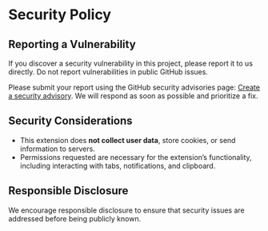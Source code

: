# Security Policy

## Reporting a Vulnerability

If you discover a security vulnerability in this project, please report it to us directly. Do not report vulnerabilities in public GitHub issues.

Please submit your report using the GitHub security advisories page: [Create a security advisory](https://github.com/psephopaiktes/tabulasa/security/advisories/new). We will respond as soon as possible and prioritize a fix.

## Security Considerations

- This extension does **not collect user data**, store cookies, or send information to servers.
- Permissions requested are necessary for the extension’s functionality, including interacting with tabs, notifications, and clipboard.

## Responsible Disclosure

We encourage responsible disclosure to ensure that security issues are addressed before being publicly known.
